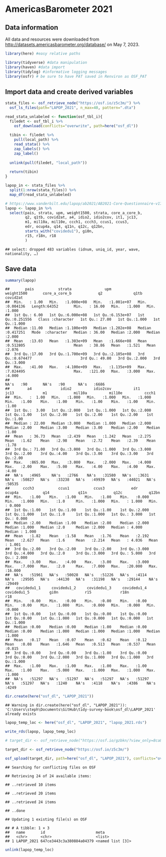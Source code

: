 AmericasBarometer 2021
================

## Data information

All data and resources were downloaded from
<http://datasets.americasbarometer.org/database/> on May 7, 2023.

``` r
library(here) #easy relative paths
```

``` r
library(tidyverse) #data manipulation
library(haven) #data import
library(tidylog) #informative logging messages
library(osfr) # be sure to have PAT saved in Renviron as OSF_PAT
```

## Import data and create derived variables

``` r
stata_files <- osf_retrieve_node("https://osf.io/z5c3m/") %>%
  osf_ls_files(path="LAPOP_2021", n_max=40, pattern=".dta")

read_stata_unlabeled <- function(osf_tbl_i){
  filedet <- osf_tbl_i %>%
    osf_download(conflicts="overwrite", path=here("osf_dl"))
  
  tibin <- filedet %>%
    pull(local_path) %>%
    read_stata() %>%
    zap_labels() %>%
    zap_label()
  
  unlink(pull(filedet, "local_path"))
  
  return(tibin)
}

lapop_in <- stata_files %>% 
  split(1:nrow(stata_files)) %>%
  map_df(read_stata_unlabeled)

# https://www.vanderbilt.edu/lapop/ab2021/AB2021-Core-Questionnaire-v17.5-Eng-210514-W-v2.pdf 
lapop <- lapop_in %>%
  select(pais, strata, upm, weight1500, strata, core_a_core_b,
         q2, q1tb, covid2at, a4, idio2, idio2cov, it1, jc13,
         m1, mil10a, mil10e, ccch1, ccch3, ccus1, ccus3,
         edr, ocup4a, q14, q11n, q12c, q12bn,
         starts_with("covidedu1"), gi0n,
         r15, r18n, r18
         ) 
```

    ## select: dropped 483 variables (idnum, uniq_id, year, wave, nationality, …)

## Save data

``` r
summary(lapop)
```

    ##       pais           strata               upm              weight1500       core_a_core_b            q2              q1tb          covid2at    
    ##  Min.   : 1.00   Min.   :1.000e+08   Min.   :1.001e+07   Min.   :0.004136   Length:64352       Min.   : 16.00   Min.   :1.000   Min.   :1.000  
    ##  1st Qu.: 6.00   1st Qu.:6.000e+08   1st Qu.:6.153e+07   1st Qu.:0.251556   Class :character   1st Qu.: 27.00   1st Qu.:1.000   1st Qu.:1.000  
    ##  Median :11.00   Median :1.100e+09   Median :1.202e+08   Median :0.417251   Mode  :character   Median : 36.00   Median :2.000   Median :2.000  
    ##  Mean   :13.03   Mean   :1.303e+09   Mean   :1.666e+08   Mean   :0.512805                      Mean   : 38.86   Mean   :1.521   Mean   :2.076  
    ##  3rd Qu.:17.00   3rd Qu.:1.700e+09   3rd Qu.:2.105e+08   3rd Qu.:0.674477                      3rd Qu.: 49.00   3rd Qu.:2.000   3rd Qu.:3.000  
    ##  Max.   :41.00   Max.   :4.100e+09   Max.   :1.135e+09   Max.   :7.024495                      Max.   :121.00   Max.   :3.000   Max.   :4.000  
    ##                                                                                                NA's   :90       NA's   :90      NA's   :6686   
    ##        a4             idio2          idio2cov          it1             jc13             m1            mil10a          mil10e          ccch1      
    ##  Min.   :  1.00   Min.   :1.000   Min.   :1.000   Min.   :1.000   Min.   :1.00    Min.   :1.00    Min.   :1.00    Min.   :1.00    Min.   :1.00   
    ##  1st Qu.:  3.00   1st Qu.:2.000   1st Qu.:1.000   1st Qu.:2.000   1st Qu.:1.00    1st Qu.:2.00    1st Qu.:2.00    1st Qu.:2.00    1st Qu.:1.00   
    ##  Median : 22.00   Median :3.000   Median :1.000   Median :2.000   Median :2.00    Median :3.00    Median :3.00    Median :2.00    Median :1.00   
    ##  Mean   : 36.73   Mean   :2.439   Mean   :1.242   Mean   :2.275   Mean   :1.62    Mean   :2.98    Mean   :2.72    Mean   :2.39    Mean   :1.78   
    ##  3rd Qu.: 71.00   3rd Qu.:3.000   3rd Qu.:1.000   3rd Qu.:3.000   3rd Qu.:2.00    3rd Qu.:4.00    3rd Qu.:3.00    3rd Qu.:3.00    3rd Qu.:2.00   
    ##  Max.   :865.00   Max.   :3.000   Max.   :2.000   Max.   :4.000   Max.   :2.00    Max.   :5.00    Max.   :4.00    Max.   :4.00    Max.   :4.00   
    ##  NA's   :4965     NA's   :2766    NA's   :31580   NA's   :3631    NA's   :50827   NA's   :33238   NA's   :49939   NA's   :44021   NA's   :50535  
    ##      ccch3           ccus1           ccus3            edr            ocup4a           q14             q11n            q12c            q12bn       
    ##  Min.   :1.00    Min.   :1.00    Min.   :1.00    Min.   :0.000   Min.   :1.000   Min.   :1.0     Min.   :1.000   Min.   : 1.000   Min.   : 0.000  
    ##  1st Qu.:1.00    1st Qu.:1.00    1st Qu.:1.00    1st Qu.:2.000   1st Qu.:1.000   1st Qu.:1.0     1st Qu.:1.000   1st Qu.: 3.000   1st Qu.: 0.000  
    ##  Median :2.00    Median :1.00    Median :2.00    Median :2.000   Median :1.000   Median :2.0     Median :2.000   Median : 4.000   Median : 1.000  
    ##  Mean   :1.82    Mean   :1.58    Mean   :1.76    Mean   :2.192   Mean   :2.627   Mean   :1.6     Mean   :2.214   Mean   : 4.036   Mean   : 1.001  
    ##  3rd Qu.:2.00    3rd Qu.:2.00    3rd Qu.:2.00    3rd Qu.:3.000   3rd Qu.:4.000   3rd Qu.:2.0     3rd Qu.:3.000   3rd Qu.: 5.000   3rd Qu.: 2.000  
    ##  Max.   :3.00    Max.   :4.00    Max.   :3.00    Max.   :3.000   Max.   :7.000   Max.   :2.0     Max.   :7.000   Max.   :20.000   Max.   :16.000  
    ##  NA's   :51961   NA's   :50028   NA's   :51226   NA's   :4114    NA's   :29505   NA's   :44130   NA's   :31198   NA's   :29144    NA's   :29449   
    ##   covidedu1_1     covidedu1_2     covidedu1_3     covidedu1_4     covidedu1_5         gi0n            r15             r18n            r18       
    ##  Min.   :0.00    Min.   :0.00    Min.   :0.00    Min.   :0.00    Min.   :0.00    Min.   :1.000   Min.   :0.000   Min.   :0.000   Min.   :0.000  
    ##  1st Qu.:0.00    1st Qu.:0.00    1st Qu.:0.00    1st Qu.:0.00    1st Qu.:0.00    1st Qu.:1.000   1st Qu.:0.000   1st Qu.:0.000   1st Qu.:1.000  
    ##  Median :0.00    Median :0.00    Median :1.00    Median :0.00    Median :0.00    Median :1.000   Median :1.000   Median :1.000   Median :1.000  
    ##  Mean   :0.17    Mean   :0.07    Mean   :0.62    Mean   :0.12    Mean   :0.08    Mean   :1.646   Mean   :0.513   Mean   :0.537   Mean   :0.815  
    ##  3rd Qu.:0.00    3rd Qu.:0.00    3rd Qu.:1.00    3rd Qu.:0.00    3rd Qu.:0.00    3rd Qu.:2.000   3rd Qu.:1.000   3rd Qu.:1.000   3rd Qu.:1.000  
    ##  Max.   :1.00    Max.   :1.00    Max.   :1.00    Max.   :1.00    Max.   :1.00    Max.   :5.000   Max.   :1.000   Max.   :1.000   Max.   :1.000  
    ##  NA's   :51297   NA's   :51297   NA's   :51297   NA's   :51297   NA's   :51297   NA's   :1240    NA's   :4118    NA's   :4386    NA's   :4249

``` r
dir.create(here("osf_dl", "LAPOP_2021"))
```

    ## Warning in dir.create(here("osf_dl", "LAPOP_2021")): 'C:\Users\steph\Documents\GitHub\tidy-survey-book\osf_dl\LAPOP_2021' already exists

``` r
lapop_temp_loc <- here("osf_dl", "LAPOP_2021", "lapop_2021.rds")

write_rds(lapop, lapop_temp_loc)

# target_dir <- osf_retrieve_node("https://osf.io/gzbkn/?view_only=8ca80573293b4e12b7f934a0f742b957") 

target_dir <- osf_retrieve_node("https://osf.io/z5c3m/")

osf_upload(target_dir, path=here("osf_dl", "LAPOP_2021"), conflicts="overwrite")
```

    ## Searching for conflicting files on OSF

    ## Retrieving 24 of 24 available items:

    ## ..retrieved 10 items

    ## ..retrieved 20 items

    ## ..retrieved 24 items

    ## ..done

    ## Updating 1 existing file(s) on OSF

    ## # A tibble: 1 × 3
    ##   name       id                       meta            
    ##   <chr>      <chr>                    <list>          
    ## 1 LAPOP_2021 647ce3443c3a380884a04379 <named list [3]>

``` r
unlink(lapop_temp_loc)
```
